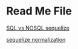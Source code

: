 # Read Me File

[SQL vs NOSQL sequelize](./SQL%20vs%20NOSQL%20sequelize/Readme.md)

[sequelize normalization](./sequelize-normalization/README.md)
